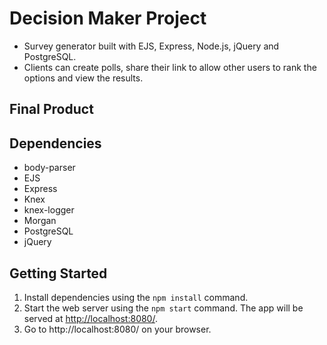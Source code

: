 # Decision Maker Project

* Survey generator built with EJS, Express, Node.js, jQuery and PostgreSQL. 
* Clients can create polls, share their link to allow other users to rank the options and view the results.

## Final Product

## Dependencies

* body-parser
* EJS
* Express
* Knex
* knex-logger
* Morgan
* PostgreSQL
* jQuery

## Getting Started

1. Install dependencies using the `npm install` command.
2. Start the web server using the `npm start` command. The app will be served at <http://localhost:8080/>.
3. Go to http://localhost:8080/ on your browser.

